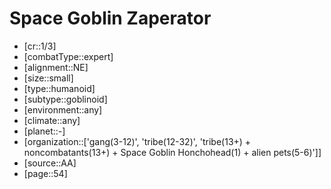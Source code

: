 
# Space Goblin Zaperator

- [cr::1/3]
- [combatType::expert]
- [alignment::NE]
- [size::small]
- [type::humanoid]
- [subtype::goblinoid]
- [environment::any]
- [climate::any]
- [planet::-]
- [organization::['gang(3-12)', 'tribe(12-32)', 'tribe(13+) + noncombatants(13+) + Space Goblin Honchohead(1) + alien pets(5-6)']]
- [source::AA]
- [page::54]
